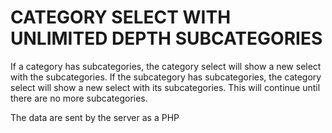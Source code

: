 # CATEGORY SELECT WITH UNLIMITED DEPTH SUBCATEGORIES

If a category has subcategories, the category select will show a new select with the subcategories.
If the subcategory has subcategories, the category select will show a new select with its subcategories.
This will continue until there are no more subcategories.

The data are sent by the server as a PHP

